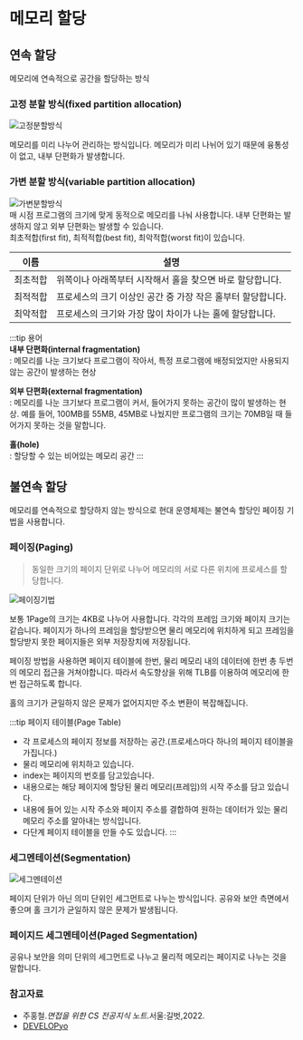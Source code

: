 # 메모리 할당

## 연속 할당

메모리에 연속적으로 공간을 할당하는 방식

### 고정 분할 방식(fixed partition allocation)

![고정분할방식](https://user-images.githubusercontent.com/79966015/178170060-e2671979-3581-4496-bae1-08fdc56ff621.PNG)

메모리를 미리 나누어 관리하는 방식입니다. 메모리가 미리 나뉘어 있기 때문에 융통성이 없고, 내부 단편화가 발생합니다.

### 가변 분할 방식(variable partition allocation)

![가변분할방식](https://user-images.githubusercontent.com/79966015/178170063-9ff4b480-c747-4251-bbb5-0fd687cd3587.PNG)  
매 시점 프로그램의 크기에 맞게 동적으로 메모리를 나눠 사용합니다. 내부 단편화는 발생하지 않고 외부 단편화는 발생할 수 있습니다.  
최초적합(first fit), 최적적합(best fit), 최악적합(worst fit)이 있습니다.

이름|설명|
-----|----------|
최초적합|위쪽이나 아래쪽부터 시작해서 홀을 찾으면 바로 할당합니다.|
최적적합|프로세스의 크기 이상인 공간 중 가장 작은 홀부터 할당합니다.|
최악적합|프로세스의 크기와 가장 많이 차이가 나는 홀에 할당합니다.|

:::tip 용어  
**내부 단편화(internal fragmentation)**  
: 메모리를 나눈 크기보다 프로그램이 작아서, 특정 프로그램에 배정되었지만 사용되지 않는 공간이 발생하는 현상

**외부 단편화(external fragmentation)**  
: 메모리를 나눈 크기보다 프로그램이 커서, 들어가지 못하는 공간이 많이 발생하는 현상. 예를 들어, 100MB를 55MB, 45MB로 나눴지만 프로그램의 크기는 70MB일 때 들어가지 못하는 것을 말합니다.

**홀(hole)**  
: 할당할 수 있는 비어있는 메모리 공간
:::

## 불연속 할당

메모리를 연속적으로 할당하지 않는 방식으로 현대 운영체제는 불연속 할당인 페이징 기법을 사용합니다.

### 페이징(Paging)

> 동일한 크기의 페이지 단위로 나누어 메모리의 서로 다른 위치에 프로세스를 할당합니다.  

![페이징기법](https://user-images.githubusercontent.com/79966015/178170531-2ce83409-5d86-405b-a17f-bf872c7acf87.PNG)  

보통 1Page의 크기는 4KB로 나누어 사용합니다. 각각의 프레임 크기와 페이지 크기는 같습니다. 페이지가 하나의 프레임을
할당받으면 물리 메모리에 위치하게 되고 프레임을 할당받지 못한 페이지들은 외부 저장장치에 저장됩니다.

페이징 방법을 사용하면 페이지 테이블에 한번, 물리 메모리 내의 데이터에 한번 총 두번의 메모리 접근을 거쳐야합니다. 따라서 속도향상을 위해 TLB를 이용하여 메모리에 한번 접근하도록 합니다.

홀의 크기가 균일하지 않은 문제가 없어지지만 주소 변환이 복잡해집니다.

:::tip 페이지 테이블(Page Table)  
- 각 프로세스의 페이지 정보를 저장하는 공간.(프로세스마다 하나의 페이지 테이블을 가집니다.)
- 물리 메모리에 위치하고 있습니다.
- index는 페이지의 번호를 담고있습니다.
- 내용으로는 해당 페이지에 할당된 물리 메모리(프레임)의 시작 주소를 담고 있습니다.
- 내용에 들어 있는 시작 주소와 페이지 주소를 결합하여 원하는 데이터가 있는 물리 메모리 주소를 알아내는 방식입니다.
- 다단계 페이지 테이블을 만들 수도 있습니다.
:::

### 세그멘테이션(Segmentation)

![세그멘테이션](https://user-images.githubusercontent.com/79966015/178171319-78efed0a-60a7-4fa7-9c4a-71706dec827f.PNG)  

페이지 단위가 아닌 의미 단위인 세그먼트로 나누는 방식입니다. 
공유와 보안 측면에서 좋으며 홀 크기가 균일하지 않은 문제가 발생됩니다.

### 페이지드 세그멘테이션(Paged Segmentation)

공유나 보안을 의미 단위의 세그먼트로 나누고 물리적 메모리는 페이지로 나누는 것을 말합니다.

### 참고자료

- 주홍철.*면접을 위한 CS 전공지식 노트*.서울:길벗,2022.
- [DEVELOPyo](https://developyo.tistory.com/entry/OS-%EC%9A%B4%EC%98%81%EC%B2%B4%EC%A0%9C-9-Memory-Management-2?category=752792)